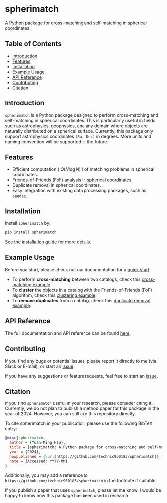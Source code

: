 # spherimatch
A Python package for cross-matching and self-matching in spherical coordinates.

## Table of Contents
- [Introduction](#introduction)
- [Features](#features)
- [Installation](#installation)
- [Example Usage](#example-usage)
- [API Reference](#api-reference)
- [Contributing](#contributing)
- [Citation](#citation)

## Introduction
`spherimatch` is a Python package designed to perform cross-matching and self-matching in spherical coordinates. This is particularly useful in fields such as astrophysics, geophysics, and any domain where objects are naturally distributed on a spherical surface.
Currently, this package only support astrophysics coordinates `(Ra, Dec)` in degrees. More units and naming convention will be supported in the future.

## Features
- Efficient computation ( $O(N\log N)$ ) of matching problems in spherical coordinates.
- Friends-of-Friends (FoF) analysis in spherical coordinates.
- Duplicate removal in spherical coordinates.
- Easy integration with existing data processing packages, such as `pandas`.

## Installation
Install `spherimatch` by:
```bash
pip install spherimatch
```
See the [installation guide](https://technic960183.github.io/spherimatch/install.html) for more details.

## Example Usage
Before you start, please check out our documentation for a
[quick start](https://technic960183.github.io/spherimatch/index.html#quickstart).

- To perform **cross-matching** between two catalogs, check this
  [cross-matching example](https://technic960183.github.io/spherimatch/tutorial/xmatch.html).
- To **cluster** the objects in a catalog with the Friends-of-Friends (FoF) algorithm, check this
  [clustering example](https://technic960183.github.io/spherimatch/tutorial/fof.html).
- To **remove duplicates** from a catalog, check this
  [duplicate removal example](https://technic960183.github.io/spherimatch/tutorial/duplicates_removal.html).

## API Reference
The full documentation and API reference can be found [here](https://technic960183.github.io/spherimatch/index.html).

## Contributing
If you find any bugs or potential issues, please report it directly to me (via Slack or E-mail), or start an [issue](https://github.com/technic960183/spherimatch/issues).

If you have any suggestions or feature requests, feel free to start an [issue](https://github.com/technic960183/spherimatch/issues).

## Citation
If you find `spherimatch` useful in your research, please consider citing it. Currently, we do not plan to publish a method paper for this package in the year of 2024. However, you can still cite this repository directly.

To cite spherimatch in your publication, please use the following BibTeX entry:
```bibtex
@misc{spherimatch,
  author = {Yuan-Ming Hsu},
  title = {spherimatch: A Python package for cross-matching and self-matching in spherical coordinates.},
  year = {2024},
  howpublished = {\url{https://github.com/technic960183/spherimatch}},
  note = {Accessed: YYYY-MM}
}
```
Additionally, you may add a reference to `https://github.com/technic960183/spherimatch` in the footnote if suitable.

If you publish a paper that uses `spherimatch`, please let me know. I would be happy to know how this package has been used in research.
